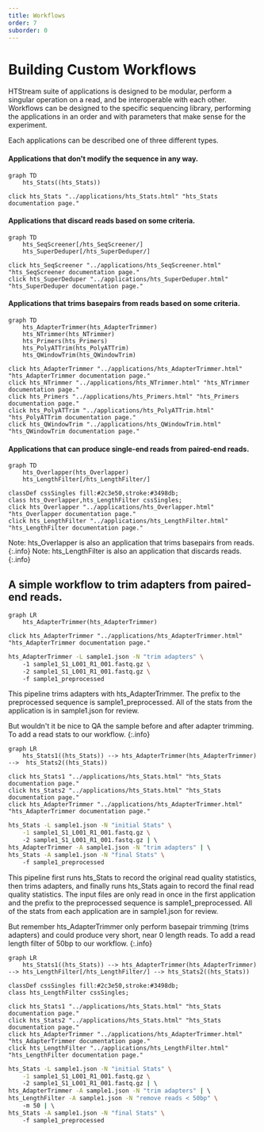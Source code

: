 ```yaml
---
title: Workflows
order: 7
suborder: 0
---
```


# Building Custom Workflows

HTStream suite of applications is designed to be modular, perform a singular operation on a read, and be interoperable with each other. Workflows can be designed to the specific sequencing library, performing the applications in an order and with parameters that make sense for the experiment.


Each applications can be described one of three different types.

#### Applications that don't modify the sequence in any way.
```mermaid
graph TD
    hts_Stats((hts_Stats))

click hts_Stats "../applications/hts_Stats.html" "hts_Stats documentation page."
```

#### Applications that discard reads based on some criteria.
```mermaid
graph TD
    hts_SeqScreener[/hts_SeqScreener/]
    hts_SuperDeduper[/hts_SuperDeduper/]

click hts_SeqScreener "../applications/hts_SeqScreener.html" "hts_SeqScreener documentation page."
click hts_SuperDeduper "../applications/hts_SuperDeduper.html" "hts_SuperDeduper documentation page."
```

#### Applications that trims basepairs from reads based on some criteria.
```mermaid
graph TD
    hts_AdapterTrimmer(hts_AdapterTrimmer)
    hts_NTrimmer(hts_NTrimmer)
    hts_Primers(hts_Primers)
    hts_PolyATTrim(hts_PolyATTrim)
    hts_QWindowTrim(hts_QWindowTrim)

click hts_AdapterTrimmer "../applications/hts_AdapterTrimmer.html" "hts_AdapterTrimmer documentation page."
click hts_NTrimmer "../applications/hts_NTrimmer.html" "hts_NTrimmer documentation page."
click hts_Primers "../applications/hts_Primers.html" "hts_Primers documentation page."
click hts_PolyATTrim "../applications/hts_PolyATTrim.html" "hts_PolyATTrim documentation page."
click hts_QWindowTrim "../applications/hts_QWindowTrim.html" "hts_QWindowTrim documentation page."
```

#### Applications that can produce single-end reads from paired-end reads.
```mermaid
graph TD
    hts_Overlapper(hts_Overlapper)
    hts_LengthFilter[/hts_LengthFilter/]

classDef cssSingles fill:#2c3e50,stroke:#3498db;
class hts_Overlapper,hts_LengthFilter cssSingles;
click hts_Overlapper "../applications/hts_Overlapper.html" "hts_Overlapper documentation page."
click hts_LengthFilter "../applications/hts_LengthFilter.html" "hts_LengthFilter documentation page."
```
Note: hts_Overlapper is also an application that trims basepairs from reads.
{:.info}
Note: hts_LengthFilter is also an application that discards reads.
{:.info}

## A simple workflow to trim adapters from paired-end reads.


```mermaid
graph LR
    hts_AdapterTrimmer(hts_AdapterTrimmer)

click hts_AdapterTrimmer "../applications/hts_AdapterTrimmer.html" "hts_AdapterTrimmer documentation page."
```

```bash
hts_AdapterTrimmer -L sample1.json -N "trim adapters" \  
    -1 sample1_S1_L001_R1_001.fastq.gz \  
    -2 sample1_S1_L001_R1_001.fastq.gz \  
    -f sample1_preprocessed  
```

This pipeline trims adapters with hts_AdapterTrimmer. The prefix to the preprocessed sequence is sample1_preprocessed. All of the stats from the application is in sample1.json for review.

But wouldn't it be nice to QA the sample before and after adapter trimming. To add a read stats to our workflow.
{:.info}

```mermaid
graph LR
    hts_Stats1((hts_Stats)) --> hts_AdapterTrimmer(hts_AdapterTrimmer) -->  hts_Stats2((hts_Stats))

click hts_Stats1 "../applications/hts_Stats.html" "hts_Stats documentation page."
click hts_Stats2 "../applications/hts_Stats.html" "hts_Stats documentation page."
click hts_AdapterTrimmer "../applications/hts_AdapterTrimmer.html" "hts_AdapterTrimmer documentation page."
```

```bash
hts_Stats -L sample1.json -N "initial Stats" \
    -1 sample1_S1_L001_R1_001.fastq.gz \  
    -2 sample1_S1_L001_R1_001.fastq.gz | \  
hts_AdapterTrimmer -A sample1.json -N "trim adapters" | \  
hts_Stats -A sample1.json -N "final Stats" \  
    -f sample1_preprocessed  
```

This pipeline first runs hts_Stats to record the original read quality statistics, then trims adapters, and finally runs hts_Stats again to record the final read quality statistics. The input files are only read in once in the first application and the prefix to the preprocessed sequence is sample1_preprocessed. All of the stats from each application are in sample1.json for review.

But remember hts_AdapterTrimmer only perform basepair trimming (trims adapters) and could produce very short, near 0 length reads. To add a read length filter of 50bp to our workflow.
{:.info}

```mermaid
graph LR
    hts_Stats1((hts_Stats)) --> hts_AdapterTrimmer(hts_AdapterTrimmer) --> hts_LengthFilter[/hts_LengthFilter/] --> hts_Stats2((hts_Stats))

classDef cssSingles fill:#2c3e50,stroke:#3498db;
class hts_LengthFilter cssSingles;

click hts_Stats1 "../applications/hts_Stats.html" "hts_Stats documentation page."
click hts_Stats2 "../applications/hts_Stats.html" "hts_Stats documentation page."
click hts_AdapterTrimmer "../applications/hts_AdapterTrimmer.html" "hts_AdapterTrimmer documentation page."
click hts_LengthFilter "../applications/hts_LengthFilter.html" "hts_LengthFilter documentation page."
```

```bash
hts_Stats -L sample1.json -N "initial Stats" \
    -1 sample1_S1_L001_R1_001.fastq.gz \  
    -2 sample1_S1_L001_R1_001.fastq.gz | \  
hts_AdapterTrimmer -A sample1.json -N "trim adapters" | \  
hts_LengthFilter -A sample1.json -N "remove reads < 50bp" \  
    -m 50 | \  
hts_Stats -A sample1.json -N "final Stats" \  
    -f sample1_preprocessed  
```
